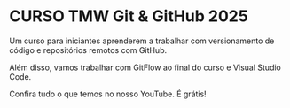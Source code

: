# CURSO TMW Git & GitHub 2025

Um curso para iniciantes 
aprenderem a trabalhar com
versionamento de código e 
repositórios remotos com GitHub.

Além disso, vamos trabalhar com 
GitFlow ao final do curso e 
Visual Studio Code.

Confira tudo o que temos no
nosso YouTube. É grátis!
